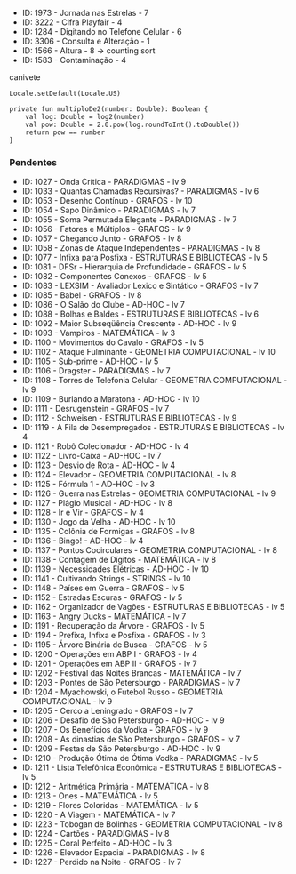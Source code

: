 - ID: 1973 - Jornada nas Estrelas - 7
- ID: 3222 - Cifra Playfair - 4
- ID: 1284 - Digitando no Telefone Celular - 6
- ID: 3306 - Consulta e Alteração - 1
- ID: 1566 - Altura - 8 -> counting sort
- ID: 1583 - Contaminação - 4

canivete

```
Locale.setDefault(Locale.US)
```

```
private fun multiploDe2(number: Double): Boolean {
    val log: Double = log2(number)
    val pow: Double = 2.0.pow(log.roundToInt().toDouble())
    return pow == number
}
```

### Pendentes

- ID: 1027 - Onda Crítica - PARADIGMAS - lv 9
- ID: 1033 - Quantas Chamadas Recursivas? - PARADIGMAS - lv 6
- ID: 1053 - Desenho Contínuo - GRAFOS - lv 10
- ID: 1054 - Sapo Dinâmico - PARADIGMAS - lv 7
- ID: 1055 - Soma Permutada Elegante - PARADIGMAS - lv 7
- ID: 1056 - Fatores e Múltiplos - GRAFOS - lv 9
- ID: 1057 - Chegando Junto - GRAFOS - lv 8
- ID: 1058 - Zonas de Ataque Independentes - PARADIGMAS - lv 8
- ID: 1077 - Infixa para Posfixa - ESTRUTURAS E BIBLIOTECAS - lv 5 
- ID: 1081 - DFSr - Hierarquia de Profundidade - GRAFOS - lv 5
- ID: 1082 - Componentes Conexos - GRAFOS - lv 5
- ID: 1083 - LEXSIM - Avaliador Lexico e Sintático - GRAFOS - lv 7
- ID: 1085 - Babel - GRAFOS - lv 8
- ID: 1086 - O Salão do Clube - AD-HOC - lv 7
- ID: 1088 - Bolhas e Baldes - ESTRUTURAS E BIBLIOTECAS - lv 6
- ID: 1092 - Maior Subseqüência Crescente - AD-HOC  - lv 9
- ID: 1093 - Vampiros - MATEMÁTICA - lv 3 
- ID: 1100 - Movimentos do Cavalo - GRAFOS - lv 5
- ID: 1102 - Ataque Fulminante - GEOMETRIA COMPUTACIONAL - lv 10
- ID: 1105 - Sub-prime - AD-HOC - lv 5
- ID: 1106 - Dragster - PARADIGMAS - lv 7
- ID: 1108 - Torres de Telefonia Celular - GEOMETRIA COMPUTACIONAL - lv 9
- ID: 1109 - Burlando a Maratona - AD-HOC - lv 10
- ID: 1111 - Desrugenstein - GRAFOS - lv 7
- ID: 1112 - Schweisen - ESTRUTURAS E BIBLIOTECAS - lv 9
- ID: 1119 - A Fila de Desempregados - ESTRUTURAS E BIBLIOTECAS - lv 4
- ID: 1121 - Robô Colecionador - AD-HOC - lv 4 
- ID: 1122 - Livro-Caixa - AD-HOC - lv 7
- ID: 1123 - Desvio de Rota - AD-HOC - lv 4 
- ID: 1124 - Elevador - GEOMETRIA COMPUTACIONAL - lv 8
- ID: 1125 - Fórmula 1 - AD-HOC - lv 3 
- ID: 1126 - Guerra nas Estrelas - GEOMETRIA COMPUTACIONAL - lv 9 
- ID: 1127 - Plágio Musical - AD-HOC - lv 8
- ID: 1128 - Ir e Vir - GRAFOS - lv 4
- ID: 1130 - Jogo da Velha - AD-HOC - lv 10
- ID: 1135 - Colônia de Formigas - GRAFOS - lv 8
- ID: 1136 - Bingo! - AD-HOC - lv 4
- ID: 1137 - Pontos Cocirculares - GEOMETRIA COMPUTACIONAL - lv 8
- ID: 1138 - Contagem de Dígitos - MATEMÁTICA - lv 8
- ID: 1139 - Necessidades Elétricas - AD-HOC - lv 10
- ID: 1141 - Cultivando Strings - STRINGS - lv 10
- ID: 1148 - Países em Guerra - GRAFOS - lv 5
- ID: 1152 - Estradas Escuras - GRAFOS - lv 5
- ID: 1162 - Organizador de Vagões - ESTRUTURAS E BIBLIOTECAS - lv 5
- ID: 1163 - Angry Ducks - MATEMÁTICA - lv 7
- ID: 1191 - Recuperação da Árvore - GRAFOS - lv 5
- ID: 1194 - Prefixa, Infixa e Posfixa - GRAFOS - lv 3
- ID: 1195 - Árvore Binária de Busca - GRAFOS - lv 5
- ID: 1200 - Operações em ABP I - GRAFOS - lv 4
- ID: 1201 - Operações em ABP II - GRAFOS - lv 7
- ID: 1202 - Festival das Noites Brancas - MATEMÁTICA - lv 7
- ID: 1203 - Pontes de São Petersburgo - PARADIGMAS - lv 7
- ID: 1204 - Myachowski, o Futebol Russo - GEOMETRIA COMPUTACIONAL - lv 9
- ID: 1205 - Cerco a Leningrado - GRAFOS - lv 7
- ID: 1206 - Desafio de São Petersburgo - AD-HOC - lv 9
- ID: 1207 - Os Benefícios da Vodka - GRAFOS - lv 9
- ID: 1208 - As dinastias de São Petersburgo - GRAFOS - lv 7
- ID: 1209 - Festas de São Petersburgo - AD-HOC - lv 9
- ID: 1210 - Produção Ótima de Ótima Vodka - PARADIGMAS - lv 5
- ID: 1211 - Lista Telefônica Econômica - ESTRUTURAS E BIBLIOTECAS - lv 5
- ID: 1212 - Aritmética Primária - MATEMÁTICA - lv 8
- ID: 1213 - Ones - MATEMÁTICA - lv 5
- ID: 1219 - Flores Coloridas - MATEMÁTICA - lv 5
- ID: 1220 - A Viagem - MATEMÁTICA - lv 7
- ID: 1223 - Tobogan de Bolinhas - GEOMETRIA COMPUTACIONAL - lv 8
- ID: 1224 - Cartões - PARADIGMAS - lv 8
- ID: 1225 - Coral Perfeito - AD-HOC - lv 3
- ID: 1226 - Elevador Espacial - PARADIGMAS - lv 8
- ID: 1227 - Perdido na Noite - GRAFOS - lv 7










